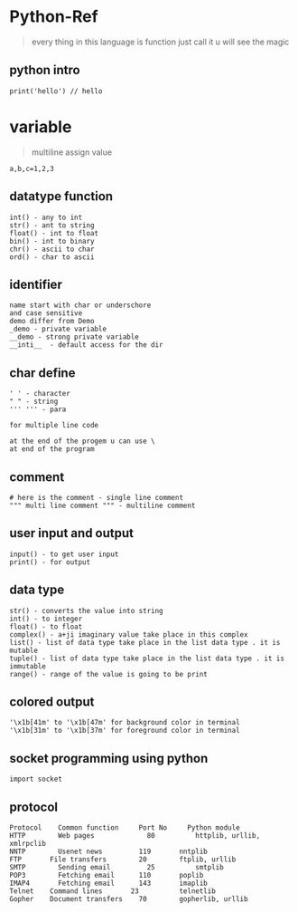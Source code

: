 # Python-Ref
> every thing in this language is function just call it u will see the magic

## python intro
```
print('hello') // hello
```

# variable
>multiline assign value
```
a,b,c=1,2,3
```

## datatype function

```
int() - any to int
str() - ant to string
float() - int to float
bin() - int to binary
chr() - ascii to char
ord() - char to ascii
```

## identifier
```
name start with char or underschore
and case sensitive
demo differ from Demo
_demo - private variable
__demo - strong private variable
__inti__  - default access for the dir
```

## char define
```
' ' - character
" " - string
''' ''' - para

for multiple line code

at the end of the progem u can use \ 
at end of the program
```

## comment
```
# here is the comment - single line comment
""" multi line comment """ - multiline comment
```

## user input and output
```
input() - to get user input
print() - for output
```
## data type
```
str() - converts the value into string
int() - to integer
float() - to float 
complex() - a+ji imaginary value take place in this complex
list() - list of data type take place in the list data type . it is mutable
tuple() - list of data type take place in the list data type . it is immutable
range() - range of the value is going to be print
```
## colored output
```
'\x1b[41m' to '\x1b[47m' for background color in terminal
'\x1b[31m' to '\x1b[37m' for foreground color in terminal
```
## socket programming using python

```
import socket

```
## protocol
```
Protocol	Common function   	Port No 	Python module
HTTP	    Web pages	          80	      httplib, urllib, xmlrpclib
NNTP	    Usenet news	        119	      nntplib
FTP	      File transfers	    20	      ftplib, urllib
SMTP	    Sending email	      25	      smtplib
POP3	    Fetching email	    110	      poplib
IMAP4	    Fetching email	    143	      imaplib
Telnet	  Command lines	      23	      telnetlib
Gopher	  Document transfers	70	      gopherlib, urllib
```
